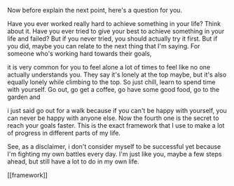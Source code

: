 
Now before explain the next point, here's a question for you.

Have you ever worked really hard to achieve something in your life? Think about it. Have you ever tried to give your best to achieve something in your life and failed? But if you never tried, you should actually try it first. But if you did, maybe you can relate to the next thing that I'm saying. For someone who's working hard towards their goals, 

it is very common for you to feel alone a lot of times to feel like no one actually understands you. They say it's lonely at the top maybe, but it's also equally lonely while climbing to the top. So just chill, learn to spend time with yourself. Go out, go get a coffee, go have some good food, go to the garden and

i just said go out for a walk because if you can't be happy with yourself, you can never be happy with anyone else. Now the fourth one is the secret to reach your goals faster. This is the exact framework that I use to make a lot of progress in different parts of my life. 

See, as a disclaimer, i  don't consider myself to be successful yet because I'm fighting my own battles every day. I'm just like you, maybe a few steps ahead, but still have a lot to do in my own life.


[[framework]]